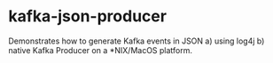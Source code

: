 # kafka-json-producer
Demonstrates how to generate Kafka events in JSON a) using log4j b) native Kafka Producer on a *NIX/MacOS platform.
